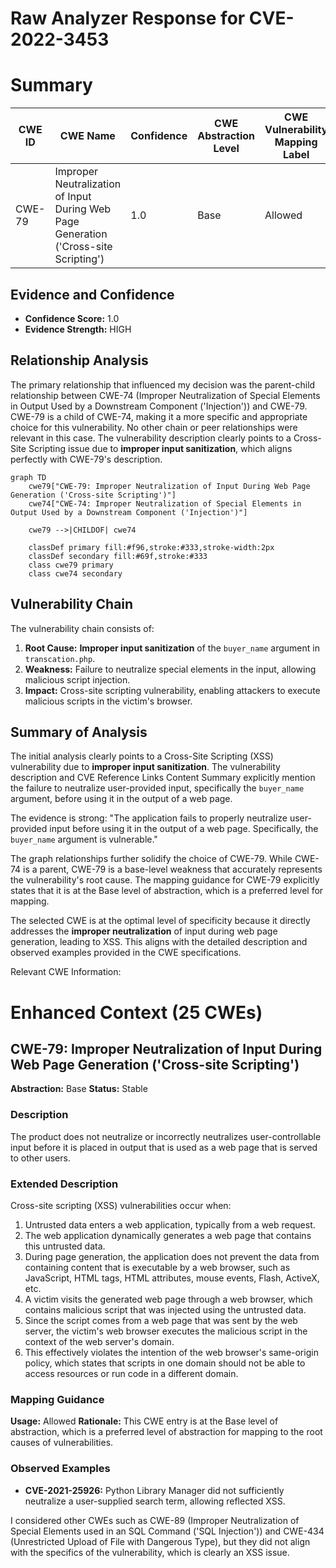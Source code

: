 # Raw Analyzer Response for CVE-2022-3453

# Summary
| CWE ID | CWE Name | Confidence | CWE Abstraction Level | CWE Vulnerability Mapping Label | CWE-Vulnerability Mapping Notes |
|---|---|---|---|---|---|
| CWE-79 | Improper Neutralization of Input During Web Page Generation ('Cross-site Scripting') | 1.0 | Base | Allowed | Primary CWE |

## Evidence and Confidence

*   **Confidence Score:** 1.0
*   **Evidence Strength:** HIGH

## Relationship Analysis
The primary relationship that influenced my decision was the parent-child relationship between CWE-74 (Improper Neutralization of Special Elements in Output Used by a Downstream Component ('Injection')) and CWE-79. CWE-79 is a child of CWE-74, making it a more specific and appropriate choice for this vulnerability. No other chain or peer relationships were relevant in this case. The vulnerability description clearly points to a Cross-Site Scripting issue due to **improper input sanitization**, which aligns perfectly with CWE-79's description.

```mermaid
graph TD
    cwe79["CWE-79: Improper Neutralization of Input During Web Page Generation ('Cross-site Scripting')"]
    cwe74["CWE-74: Improper Neutralization of Special Elements in Output Used by a Downstream Component ('Injection')"]
    
    cwe79 -->|CHILDOF| cwe74
    
    classDef primary fill:#f96,stroke:#333,stroke-width:2px
    classDef secondary fill:#69f,stroke:#333
    class cwe79 primary
    class cwe74 secondary
```

## Vulnerability Chain
The vulnerability chain consists of:
1.  **Root Cause:** **Improper input sanitization** of the `buyer_name` argument in `transcation.php`.
2.  **Weakness:** Failure to neutralize special elements in the input, allowing malicious script injection.
3.  **Impact:** Cross-site scripting vulnerability, enabling attackers to execute malicious scripts in the victim's browser.

## Summary of Analysis
The initial analysis clearly points to a Cross-Site Scripting (XSS) vulnerability due to **improper input sanitization**. The vulnerability description and CVE Reference Links Content Summary explicitly mention the failure to neutralize user-provided input, specifically the `buyer_name` argument, before using it in the output of a web page.

The evidence is strong: "The application fails to properly neutralize user-provided input before using it in the output of a web page. Specifically, the `buyer_name` argument is vulnerable."

The graph relationships further solidify the choice of CWE-79. While CWE-74 is a parent, CWE-79 is a base-level weakness that accurately represents the vulnerability's root cause. The mapping guidance for CWE-79 explicitly states that it is at the Base level of abstraction, which is a preferred level for mapping.

The selected CWE is at the optimal level of specificity because it directly addresses the **improper neutralization** of input during web page generation, leading to XSS. This aligns with the detailed description and observed examples provided in the CWE specifications.

Relevant CWE Information:

# Enhanced Context (25 CWEs)

## CWE-79: Improper Neutralization of Input During Web Page Generation ('Cross-site Scripting')
**Abstraction:** Base
**Status:** Stable

### Description
The product does not neutralize or incorrectly neutralizes user-controllable input before it is placed in output that is used as a web page that is served to other users.

### Extended Description

Cross-site scripting (XSS) vulnerabilities occur when:

1.  Untrusted data enters a web application, typically from a web request.
2.  The web application dynamically generates a web page that contains this untrusted data.
3.  During page generation, the application does not prevent the data from containing content that is executable by a web browser, such as JavaScript, HTML tags, HTML attributes, mouse events, Flash, ActiveX, etc.
4.  A victim visits the generated web page through a web browser, which contains malicious script that was injected using the untrusted data.
5.  Since the script comes from a web page that was sent by the web server, the victim's web browser executes the malicious script in the context of the web server's domain.
6.  This effectively violates the intention of the web browser's same-origin policy, which states that scripts in one domain should not be able to access resources or run code in a different domain.

### Mapping Guidance
**Usage:** Allowed
**Rationale:** This CWE entry is at the Base level of abstraction, which is a preferred level of abstraction for mapping to the root causes of vulnerabilities.

### Observed Examples
- **CVE-2021-25926:** Python Library Manager did not sufficiently neutralize a user-supplied search term, allowing reflected XSS.

I considered other CWEs such as CWE-89 (Improper Neutralization of Special Elements used in an SQL Command ('SQL Injection')) and CWE-434 (Unrestricted Upload of File with Dangerous Type), but they did not align with the specifics of the vulnerability, which is clearly an XSS issue.